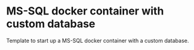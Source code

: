 # MS-SQL docker container with custom database

Template to start up a MS-SQL docker container with a custom database.
